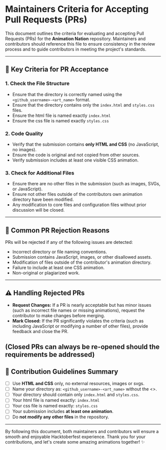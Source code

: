 # Maintainers Criteria for Accepting Pull Requests (PRs)

This document outlines the criteria for evaluating and accepting Pull Requests (PRs) for the **Animation Nation** repository. Maintainers and contributors should reference this file to ensure consistency in the review process and to guide contributors in meeting the project's standards.

---

## 🎯 Key Criteria for PR Acceptance

### 1. **Check the File Structure**

- Ensure that the directory is correctly named using the `<github_username>-<art_name>` format.
- Ensure that the directory contains only the `index.html` and `styles.css` files.
- Ensure the html file is named exactly `index.html`
- Ensure the css file is named exactly `styles.css`

### 2. **Code Quality**

- Verify that the submission contains **only HTML and CSS** (no JavaScript, no images).
- Ensure the code is original and not copied from other sources.
- Verify submission includes at least one visible CSS animation.

### 3. **Check for Additional Files**

- Ensure there are no other files in the submission (such as images, SVGs, or JavaScript).
- Ensure not other files outside of the contributors own animation directory have been modified.
- Any modification to core files and configuration files without prior discussion will be closed.

---

## 🚩 Common PR Rejection Reasons

PRs will be rejected if any of the following issues are detected:

- Incorrect directory or file naming conventions.
- Submission contains JavaScript, images, or other disallowed assets.
- Modification of files outside of the contributor's animation directory.
- Failure to include at least one CSS animation.
- Non-original or plagiarized work.

---

## ⚠️ Handling Rejected PRs

- **Request Changes:** If a PR is nearly acceptable but has minor issues (such as incorrect file names or missing animations), request the contributor to make changes before merging.
- **Mark Closed:** If the PR significantly violates the criteria (such as including JavaScript or modifying a number of other files), provide feedback and close the PR.

## (Closed PRs can always be re-opened should the requirements be addressed)

## 🚀 Contribution Guidelines Summary

- [ ] Use **HTML and CSS** only, no external resources, images or svgs.
- [ ] Name your directory as: `<github_username>-<art_name>` without the <>.
- [ ] Your directory should contain only `index.html` and `styles.css`.
- [ ] Your html file is named exactly: `index.html`
- [ ] Your css file is named exactly: `styles.css`
- [ ] Your submission includes **at least one animation**.
- [ ] Do **not modify any other files** in the repository.

---

By following this document, both maintainers and contributors will ensure a smooth and enjoyable Hacktoberfest experience. Thank you for your contributions, and let's create some amazing animations together! ✨
